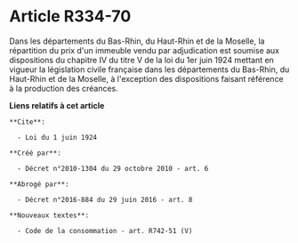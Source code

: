# Article R334-70

Dans les départements du Bas-Rhin, du Haut-Rhin et de la Moselle, la répartition du prix d'un immeuble vendu par adjudication
est soumise aux dispositions du chapitre IV du titre V de la loi du 1er juin 1924 mettant en vigueur la législation civile
française dans les départements du Bas-Rhin, du Haut-Rhin et de la Moselle, à l'exception des dispositions faisant référence
à la production des créances.

**Liens relatifs à cet article**

	**Cite**:

	  - Loi du 1 juin 1924

	**Créé par**:

	  - Décret n°2010-1304 du 29 octobre 2010 - art. 6

	**Abrogé par**:

	  - Décret n°2016-884 du 29 juin 2016 - art. 8

	**Nouveaux textes**:

	  - Code de la consommation - art. R742-51 (V)

